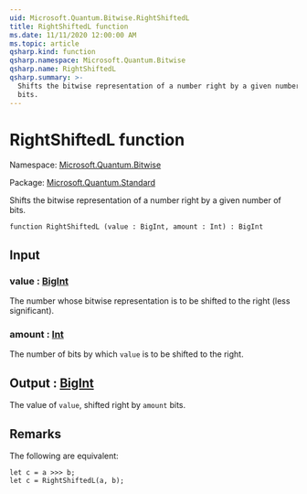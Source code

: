 ```yaml
---
uid: Microsoft.Quantum.Bitwise.RightShiftedL
title: RightShiftedL function
ms.date: 11/11/2020 12:00:00 AM
ms.topic: article
qsharp.kind: function
qsharp.namespace: Microsoft.Quantum.Bitwise
qsharp.name: RightShiftedL
qsharp.summary: >-
  Shifts the bitwise representation of a number right by a given number of
  bits.
---
```


# RightShiftedL function

Namespace: [Microsoft.Quantum.Bitwise](xref:Microsoft.Quantum.Bitwise)

Package: [Microsoft.Quantum.Standard](https://nuget.org/packages/Microsoft.Quantum.Standard)


Shifts the bitwise representation of a number right by a given number ofbits.

```qsharp
function RightShiftedL (value : BigInt, amount : Int) : BigInt
```


## Input

### value : [BigInt](xref:microsoft.quantum.lang-ref.bigint)

The number whose bitwise representation is to be shifted to the right(less significant).


### amount : [Int](xref:microsoft.quantum.lang-ref.int)

The number of bits by which `value` is to be shifted to the right.



## Output : [BigInt](xref:microsoft.quantum.lang-ref.bigint)

The value of `value`, shifted right by `amount` bits.

## Remarks

The following are equivalent:```Q#let c = a >>> b;let c = RightShiftedL(a, b);```